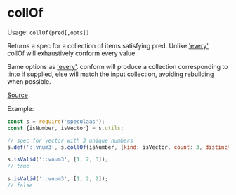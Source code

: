 collOf
=====

Usage: ```collOf(pred[,opts])```

Returns a spec for a collection of items satisfying pred. Unlike
['every'](every.md), collOf will exhaustively conform every value.

Same options as ['every'](every.md). conform will produce a collection
corresponding to :into if supplied, else will match the input collection,
avoiding rebuilding when possible.

[Source](https://github.com/mrijk/speculaas/blob/master/lib/collOf.js)

Example:

```js
const s = require('speculaas');
const {isNumber, isVector} = s.utils;

// spec for vector with 3 unique numbers
s.def('::vnum3', s.collOf(isNumber, {kind: isVector, count: 3, distinct: true}));

s.isValid('::vnum3', [1, 2, 3]);
// true

s.isValid('::vnum3', [1, 2, 2]);
// false
```
